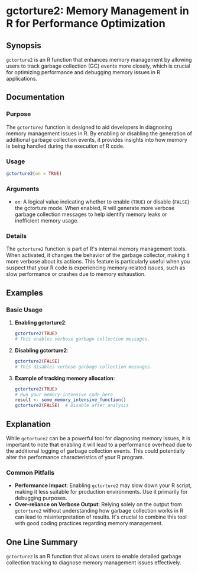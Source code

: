 <!--
Meta Description: # gctorture2: Memory Management in R for Performance Optimization ## Synopsis `gctorture2` is an R function that enhances memory management by allowin...
Meta Keywords: gctorture2, memory, garbage, collection, management
-->

# gctorture2: Memory Management in R for Performance Optimization

## Synopsis
`gctorture2` is an R function that enhances memory management by allowing users to track garbage collection (GC) events more closely, which is crucial for optimizing performance and debugging memory issues in R applications.

## Documentation
### Purpose
The `gctorture2` function is designed to aid developers in diagnosing memory management issues in R. By enabling or disabling the generation of additional garbage collection events, it provides insights into how memory is being handled during the execution of R code.

### Usage
```R
gctorture2(on = TRUE)
```

### Arguments
- `on`: A logical value indicating whether to enable (`TRUE`) or disable (`FALSE`) the gctorture mode. When enabled, R will generate more verbose garbage collection messages to help identify memory leaks or inefficient memory usage.

### Details
The `gctorture2` function is part of R's internal memory management tools. When activated, it changes the behavior of the garbage collector, making it more verbose about its actions. This feature is particularly useful when you suspect that your R code is experiencing memory-related issues, such as slow performance or crashes due to memory exhaustion.

## Examples
### Basic Usage
1. **Enabling gctorture2**:
   ```R
   gctorture2(TRUE)
   # This enables verbose garbage collection messages.
   ```

2. **Disabling gctorture2**:
   ```R
   gctorture2(FALSE)
   # This disables verbose garbage collection messages.
   ```

3. **Example of tracking memory allocation**:
   ```R
   gctorture2(TRUE)
   # Run your memory-intensive code here
   result <- some_memory_intensive_function()
   gctorture2(FALSE)  # Disable after analysis
   ```

## Explanation
While `gctorture2` can be a powerful tool for diagnosing memory issues, it is important to note that enabling it will lead to a performance overhead due to the additional logging of garbage collection events. This could potentially alter the performance characteristics of your R program. 

### Common Pitfalls
- **Performance Impact**: Enabling `gctorture2` may slow down your R script, making it less suitable for production environments. Use it primarily for debugging purposes.
- **Over-reliance on Verbose Output**: Relying solely on the output from `gctorture2` without understanding how garbage collection works in R can lead to misinterpretation of results. It's crucial to combine this tool with good coding practices regarding memory management.

## One Line Summary
`gctorture2` is an R function that allows users to enable detailed garbage collection tracking to diagnose memory management issues effectively.